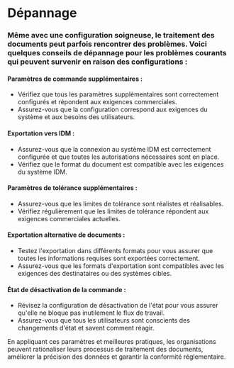 # Dépannage

### Même avec une configuration soigneuse, le traitement des documents peut parfois rencontrer des problèmes. Voici quelques conseils de dépannage pour les problèmes courants qui peuvent survenir en raison des configurations :

#### Paramètres de commande supplémentaires :

* Vérifiez que tous les paramètres supplémentaires sont correctement configurés et répondent aux exigences commerciales.
* Assurez-vous que la configuration correspond aux exigences du système et aux besoins des utilisateurs.

#### Exportation vers IDM :

* Assurez-vous que la connexion au système IDM est correctement configurée et que toutes les autorisations nécessaires sont en place.
* Vérifiez que le format du document est compatible avec les exigences du système IDM.

#### Paramètres de tolérance supplémentaires :

* Assurez-vous que les limites de tolérance sont réalistes et réalisables.
* Vérifiez régulièrement que les limites de tolérance répondent aux exigences commerciales actuelles.

#### Exportation alternative de documents :

* Testez l'exportation dans différents formats pour vous assurer que toutes les informations requises sont exportées correctement.
* Assurez-vous que les formats d'exportation sont compatibles avec les exigences des destinataires ou des systèmes cibles.

#### État de désactivation de la commande :

* Révisez la configuration de désactivation de l'état pour vous assurer qu'elle ne bloque pas inutilement le flux de travail.
* Assurez-vous que tous les utilisateurs sont conscients des changements d'état et savent comment réagir.

En appliquant ces paramètres et meilleures pratiques, les organisations peuvent rationaliser leurs processus de traitement des documents, améliorer la précision des données et garantir la conformité réglementaire.
